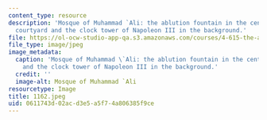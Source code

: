```yaml
---
content_type: resource
description: 'Mosque of Muhammad `Ali: the ablution fountain in the center of the
  courtyard and the clock tower of Napoleon III in the background.'
file: https://ol-ocw-studio-app-qa.s3.amazonaws.com/courses/4-615-the-architecture-of-cairo-spring-2002/0611743d02acd3e5a5f74a806385f9ce_1162.jpeg
file_type: image/jpeg
image_metadata:
  caption: 'Mosque of Muhammad \`Ali: the ablution fountain in the center of the courtyard
    and the clock tower of Napoleon III in the background.'
  credit: ''
  image-alt: Mosque of Muhammad `Ali
resourcetype: Image
title: 1162.jpeg
uid: 0611743d-02ac-d3e5-a5f7-4a806385f9ce
---
```

